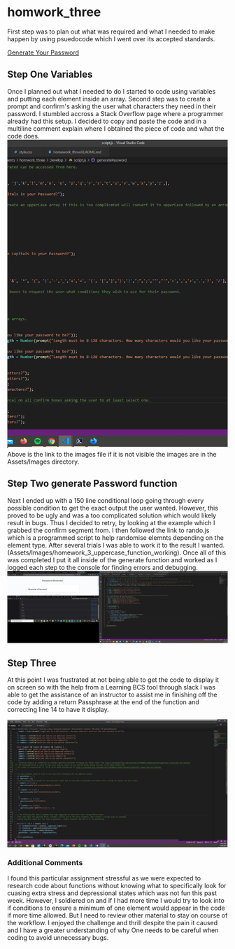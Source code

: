 # homwork_three
First step was to plan out what was required and what I needed to make happen by using psuedocode which I went  over its accepted standards.

[Generate Your Password](https://xenonth.github.io/homwork_three/)

## Step One Variables
Once I planned out what I needed to do I started to code using variables and putting each element inside an array.
Second step was to create a prompt and confirm's asking the user what characters they need in their password.  I stumbled accross a Stack Overflow page where a programmer already had this setup.  I decided to copy and paste the code and in a multiline comment explain where I obtained the piece of code and what the code does.  
![Alt text](https://github.com/xenonth/homwork_three/blob/master/Assets/images/homework_3_part_1.png?raw=true "Part 1")
Above is the link to the images file if it is not visible the images are in the  Assets/Images directory.

## Step Two generate Password function
Next I ended up with a 150 line conditional loop going through every possible condition to get the exact output the user wanted.  However, this proved to be ugly and was a too complicated solution which would likely result in bugs.  Thus I decided to retry, by looking at the example which I grabbed the confirm segment from.  I then followed the link to rando.js which is a programmed script to help randomise elemnts depending on the element type.  After several trials I was able to work it to the result I wanted.
(Assets/Images/homework_3_uppercase_function_working).
Once all of this was completed I put it all inside of the generate function and worked as I logged each step to the console for finding errors and debugging.
![Alt text](https://github.com/xenonth/homwork_three/blob/master/Assets/images/homework_3_uppercase_function_working.png?raw=true "2nd phase")

## Step Three
At this point I was frustrated at not being able to get the code to display it on screen so with the help from a Learning BCS tool through slack I was able to get the assistance of an instructor to assist me in finishing off the code by adding a return Passphrase at the end of the function and correcting line 14 to have it display.  

![Alt text](https://github.com/xenonth/homwork_three/blob/master/Assets/images/homework_3_final_copy.png?raw=true "final copy")

### Additional Comments
I found this particular assignment stressful as we were expected to research code about functions without knowing what to specifically look for cuasing extra stress and depressional states which was not fun this past week.  However, I soldiered on and if I had more time I would try to look into if conditions to ensure a minimum of one element would appear in the code if more time allowed.  But I need to review other material to stay on course of the workflow.  I enjoyed the challenge and thrill despite the pain it caused and I have a greater understanding of why One needs to be careful when coding to avoid unnecessary bugs.

